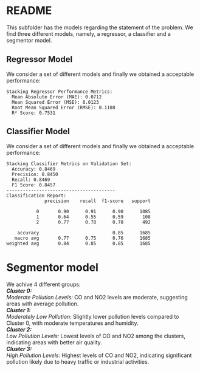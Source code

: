 # README
This subfolder has the models regarding the statement of the problem. We find three different models, namely, a regressor, a classifier and a segmentor model.

## Regressor Model
We consider a set of different models and finally we obtained a acceptable performance:
```
Stacking Regressor Performance Metrics:
  Mean Absolute Error (MAE): 0.0712
  Mean Squared Error (MSE): 0.0123
  Root Mean Squared Error (RMSE): 0.1108
  R² Score: 0.7531
```

## Classifier Model
We consider a set of different models and finally we obtained a acceptable performance:
```
Stacking Classifier Metrics on Validation Set:
  Accuracy: 0.8469
  Precision: 0.8450
  Recall: 0.8469
  F1 Score: 0.8457
----------------------------------------
Classification Report:
              precision    recall  f1-score   support

           0       0.90      0.91      0.90      1085
           1       0.64      0.55      0.59       108
           2       0.77      0.78      0.78       492

    accuracy                           0.85      1685
   macro avg       0.77      0.75      0.76      1685
weighted avg       0.84      0.85      0.85      1685
```

# Segmentor model
We achive $4$ different groups:<br/>
***Cluster $0$:***<br/>
*Moderate Pollution Levels:* CO and NO2 levels are moderate, suggesting areas with average pollution.
<br/>
***Cluster $1$:***<br/>
*Moderately Low Pollution:* Slightly lower pollution levels compared to Cluster $0$, with moderate temperatures and humidity.<br/>
***Cluster $2$:***<br/>
*Low Pollution Levels:* Lowest levels of CO and NO2 among the clusters, indicating areas with better air quality.<br/>
***Cluster $3$:***<br/>
*High Pollution Levels:* Highest levels of CO and NO2, indicating significant pollution likely due to heavy traffic or industrial activities.
